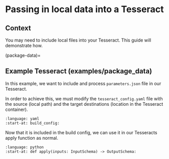 # Passing in local data into a Tesseract

## Context
You may need to include local files into your Tesseract. This guide will demonstrate how.

(package-data)=
## Example Tesseract (examples/package_data)

In this example, we want to include and process `parameters.json` file in our Tesseract.

In order to achieve this, we must modify the `tesseract_config.yaml` file with the source (local path) and the target destinations (location in the Tesseract container).

```{literalinclude} ../../../examples/package_data/tesseract_config.yaml
:language: yaml
:start-at: build_config:
```

Now that it is included in the build config, we can use it in our Tesseracts apply function as normal.

```{literalinclude} ../../../examples/package_data/tesseract_api.py
:language: python
:start-at: def apply(inputs: InputSchema) -> OutputSchema:
```
